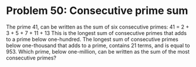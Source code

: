 # Problem 50: Consecutive prime sum
The prime 41, can be written as the sum of six consecutive primes: 41 =
2 + 3 + 5 + 7 + 11 + 13 This is the longest sum of consecutive primes
that adds to a prime below one-hundred. The longest sum of consecutive
primes below one-thousand that adds to a prime, contains 21 terms, and
is equal to 953. Which prime, below one-million, can be written as the
sum of the most consecutive primes?
